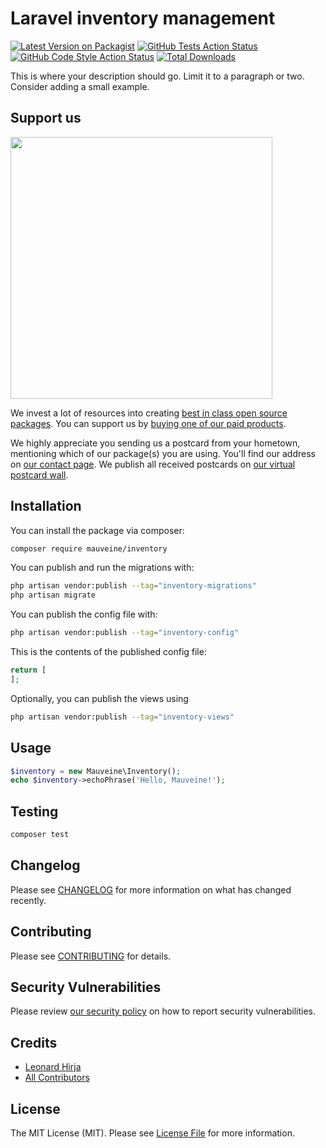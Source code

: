 # Laravel inventory management

[![Latest Version on Packagist](https://img.shields.io/packagist/v/mauveine/inventory.svg?style=flat-square)](https://packagist.org/packages/mauveine/inventory)
[![GitHub Tests Action Status](https://img.shields.io/github/workflow/status/mauveine/inventory/run-tests?label=tests)](https://github.com/mauveine/inventory/actions?query=workflow%3Arun-tests+branch%3Amain)
[![GitHub Code Style Action Status](https://img.shields.io/github/workflow/status/mauveine/inventory/Fix%20PHP%20code%20style%20issues?label=code%20style)](https://github.com/mauveine/inventory/actions?query=workflow%3A"Fix+PHP+code+style+issues"+branch%3Amain)
[![Total Downloads](https://img.shields.io/packagist/dt/mauveine/inventory.svg?style=flat-square)](https://packagist.org/packages/mauveine/inventory)

This is where your description should go. Limit it to a paragraph or two. Consider adding a small example.

## Support us

[<img src="https://github-ads.s3.eu-central-1.amazonaws.com/Inventory.jpg?t=1" width="419px" />](https://spatie.be/github-ad-click/Inventory)

We invest a lot of resources into creating [best in class open source packages](https://spatie.be/open-source). You can support us by [buying one of our paid products](https://spatie.be/open-source/support-us).

We highly appreciate you sending us a postcard from your hometown, mentioning which of our package(s) you are using. You'll find our address on [our contact page](https://spatie.be/about-us). We publish all received postcards on [our virtual postcard wall](https://spatie.be/open-source/postcards).

## Installation

You can install the package via composer:

```bash
composer require mauveine/inventory
```

You can publish and run the migrations with:

```bash
php artisan vendor:publish --tag="inventory-migrations"
php artisan migrate
```

You can publish the config file with:

```bash
php artisan vendor:publish --tag="inventory-config"
```

This is the contents of the published config file:

```php
return [
];
```

Optionally, you can publish the views using

```bash
php artisan vendor:publish --tag="inventory-views"
```

## Usage

```php
$inventory = new Mauveine\Inventory();
echo $inventory->echoPhrase('Hello, Mauveine!');
```

## Testing

```bash
composer test
```

## Changelog

Please see [CHANGELOG](CHANGELOG.md) for more information on what has changed recently.

## Contributing

Please see [CONTRIBUTING](CONTRIBUTING.md) for details.

## Security Vulnerabilities

Please review [our security policy](../../security/policy) on how to report security vulnerabilities.

## Credits

- [Leonard Hirja](https://github.com/mauveine)
- [All Contributors](../../contributors)

## License

The MIT License (MIT). Please see [License File](LICENSE.md) for more information.
